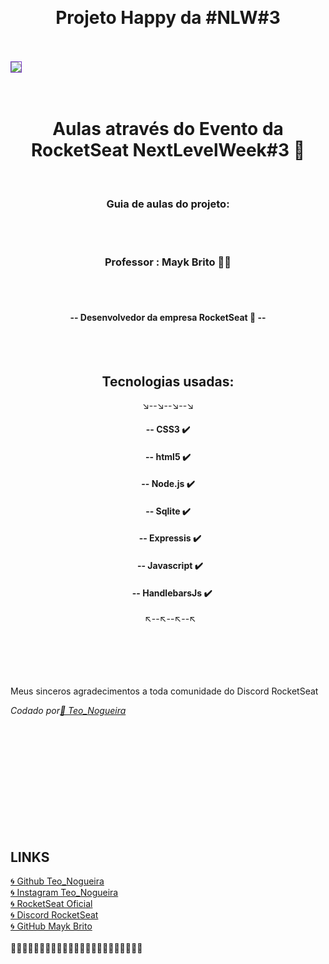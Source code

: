 
<body>

&nbsp;
<p align="center">
<h1 align="center"> Projeto Happy da #NLW#3 </h1>
 <br/><br/>
<img src="github/gif/happy.gif" style=" border: solid 1px #7338c2"></img>
</h1>
<br/>
 <br/>
 
<br/>
</p>



<h1 style="text-align: center;"> Aulas através do Evento da RocketSeat NextLevelWeek#3 🚀

</h1>
<div class="semif1" text-align" center; border-bottom: 1px solid #121212"; >

<br/>



<h3  align="center"> Guia de aulas do projeto: </h3><br/><br/>

   <h3 align="center"> Professor : Mayk Brito 👨‍💻</h3
    <br/><br/> <br/>

<h4  align="center">-- Desenvolvedor da empresa RocketSeat 🏫 -- </h4>






</div>
<div align="center"><br/><br/>
<h2 > Tecnologias usadas:</h2>


↘️--↘️--↘️--↘️     
#### -- CSS3 ✔️
#### -- html5 ✔️
#### -- Node.js    ✔️
#### -- Sqlite   ✔️
#### &nbsp; -- Expressis    ✔️
#### &nbsp; -- Javascript ✔️   
#### &nbsp;  &nbsp; -- HandlebarsJs ✔️
&nbsp;
↖️--↖️--↖️--↖️
<br/>
 </div><br/><br/><br/>
<br/>



</div>
<div class="semif2"><br/>
Meus sinceros agradecimentos a toda comunidade do Discord RocketSeat

</div>

 <div>

<i align="center"> Codado por<a href="https://github.com/teo_nogueira" align="center">📜 Teo_Nogueira</a></i><br/>

 </div>
 


 <div class="links">
 <br/> <br/> <br/> <br/>  <br/> <br/> <br/> <br/> <br/> <br/>
<h2>LINKS </h2>
<a href="https://github.com/teo_nogueira">🌀 Github Teo_Nogueira</a><br/>
<a href="https://instagram.com/teo_nogueira">🌀 Instagram Teo_Nogueira</a><br/>
<a href="https://rocketseat.com.br">🌀 RocketSeat Oficial</a><br/>
<a href="https://discord.com/invite/gCRAFhc">🌀 Discord RocketSeat</a><br/>
<a href="https://github.com/maykbrito">🌀 GitHub Mayk Brito</a><br/>

<br/>
</div>
<div id="footer">📌📌📌📌📌📌📌📌📌📌📌📌📌📌📌📌📌📌📌📌📌📌📌 </div>
</body>

